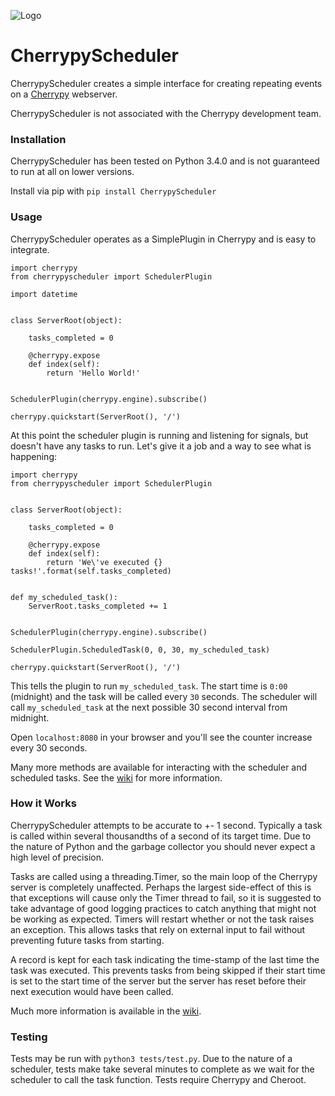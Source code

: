 ![Logo](https://raw.githubusercontent.com/sawyersteven/CherrypyScheduler/master/img/Logo_wide.png)

# CherrypyScheduler
CherrypyScheduler creates a simple interface for creating repeating events on a [Cherrypy](https://github.com/cherrypy/cherrypy) webserver.

CherrypyScheduler is not associated with the Cherrypy development team.

### Installation
CherrypyScheduler has been tested on Python 3.4.0 and is not guaranteed to run at all on lower versions.

Install via pip with `pip install CherrypyScheduler`


### Usage
CherrypyScheduler operates as a SimplePlugin in Cherrypy and is easy to integrate.

    import cherrypy
    from cherrypyscheduler import SchedulerPlugin

    import datetime


    class ServerRoot(object):

        tasks_completed = 0

        @cherrypy.expose
        def index(self):
            return 'Hello World!'


    SchedulerPlugin(cherrypy.engine).subscribe()

    cherrypy.quickstart(ServerRoot(), '/')


At this point the scheduler plugin is running and listening for signals, but doesn't have any tasks to run. Let's give it a job and a way to see what is happening:

    import cherrypy
    from cherrypyscheduler import SchedulerPlugin


    class ServerRoot(object):

        tasks_completed = 0

        @cherrypy.expose
        def index(self):
            return 'We\'ve executed {} tasks!'.format(self.tasks_completed)


    def my_scheduled_task():
        ServerRoot.tasks_completed += 1


    SchedulerPlugin(cherrypy.engine).subscribe()

    SchedulerPlugin.ScheduledTask(0, 0, 30, my_scheduled_task)

    cherrypy.quickstart(ServerRoot(), '/')


This tells the plugin to run `my_scheduled_task`. The start time is `0:00` (midnight) and the task will be called every `30` seconds. The scheduler will call `my_scheduled_task` at the next possible 30 second interval from midnight.

Open `localhost:8080` in your browser and you'll see the counter increase every 30 seconds.

Many more methods are available for interacting with the scheduler and scheduled tasks. See the [wiki](https://github.com/sawyersteven/CherrypyScheduler/wiki) for more information.

### How it Works

CherrypyScheduler attempts to be accurate to +- 1 second. Typically a task is called within several thousandths of a second of its target time. Due to the nature of Python and the garbage collector you should never expect a high level of precision.

Tasks are called using a threading.Timer, so the main loop of the Cherrypy server is completely unaffected. Perhaps the largest side-effect of this is that exceptions will cause only the Timer thread to fail, so it is suggested to take advantage of good logging practices to catch anything that might not be working as expected. Timers will restart whether or not the task raises an exception. This allows tasks that rely on external input to fail without preventing future tasks from starting.

A record is kept for each task indicating the time-stamp of the last time the task was executed. This prevents tasks from being skipped if their start time is set to the start time of the server but the server has reset before their next execution would have been called.

Much more information is available in the [wiki](https://github.com/sawyersteven/CherrypyScheduler/wiki).


### Testing

Tests may be run with `python3 tests/test.py`. Due to the nature of a scheduler, tests make take several minutes to complete as we wait for the scheduler to call the task function. Tests require Cherrypy and Cheroot.
